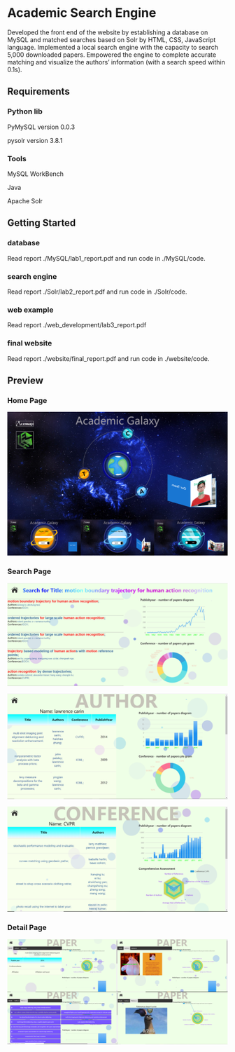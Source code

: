 # Academic Search Engine

Developed the front end of the website by establishing a database on MySQL and matched searches based on Solr by HTML, CSS, JavaScript language.
Implemented a local search engine with the capacity to search 5,000 downloaded papers.
Empowered the engine to complete accurate matching and visualize the authors’ information (with a search speed within 0.1s).

## Requirements

### Python lib

PyMySQL version 0.0.3

pysolr version 3.8.1

### Tools

MySQL WorkBench

Java

Apache Solr

## Getting Started

### database

Read report ./MySQL/lab1_report.pdf and run code in ./MySQL/code.

### search engine

Read report ./Solr/lab2_report.pdf and run code in ./Solr/code.

### web example

Read report ./web_development/lab3_report.pdf

### final website

Read report ./website/final_report.pdf and run code in ./website/code.

## Preview

### Home Page

![home page](pic/home1.png)

### Search Page

![search for title](pic/search0.PNG)

![search for author](pic/author.PNG)

![search for conference](pic/reference.PNG)

### Detail Page

![detail paper](pic/papers.png)